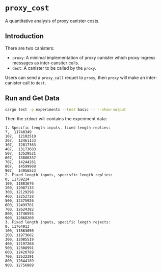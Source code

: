 # `proxy_cost`

A quantitative analysis of proxy canister costs.

## Introduction

There are two canisters:
* `proxy`: A minimal implementation of proxy canister which proxy ingress messages as inter-cansiter calls.
* `dest`: A canister to be called by the `proxy`.

Users can send a `proxy_call` requet to `proxy`, then `proxy` will make an inter-canister call to `dest`.

## Run and Get Data

```sh
cargo test -p experiments --test basic -- --show-output
```

Then the `stdout` will contains the experiment data:

```
1. Specific length inputs, fixed length replies:
7,  11748349
107,  12102510
207,  12461133
307,  12817363
407,  13173603
507,  13529521
607,  13886337
707,  14244261
807,  14599908
907,  14956523
2. Fixed length inputs, specisfic length replies:
0, 11759224
100, 11883676
200, 12007133
300, 12129298
400, 12252728
500, 12375926
600, 12499781
700, 12624382
800, 12746593
900, 12868260
3. Fixed length inputs, specific length rejects:
0, 11764913
100, 11863050
200, 11973682
300, 12085519
400, 12197268
500, 12308991
600, 12420789
700, 12532391
800, 12644189
900, 12756889
```
